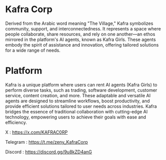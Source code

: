 # Kafra Corp
Derived from the Arabic word meaning "The Village," Kafra symbolizes community, support, and interconnectedness. It represents a space where people collaborate, share resources, and rely on one another—an ethos mirrored in the platform's AI agents, known as Kafra Girls. These agents embody the spirit of assistance and innovation, offering tailored solutions for a wide range of needs.

# **Platform**
Kafra is a unique platform where users can rent AI agents (Kafra Girls) to perform diverse tasks, such as trading, software development, customer service, content creation, and more. These adaptable and versatile AI agents are designed to streamline workflows, boost productivity, and provide efficient solutions tailored to user needs across industries. Kafra bridges the essence of traditional collaboration with cutting-edge AI technology, empowering users to achieve their goals with ease and efficiency.








X : https://x.com/KAFRAC0RP

Telegram : https://t.me/zeny_KafraCorp

Discord : https://discord.gg/9u8kZD4anG


